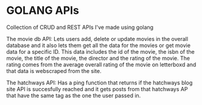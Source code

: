 # GOLANG APIs

Collection of CRUD and REST APIs I've made using golang


The movie db API: 
Lets users add, delete or update movies in the overall database and it also lets them get all the data for the movies or get movie data
for a specific ID. This data includes the id of the movie, the isbn of the movie, the title of the movie, the director and the rating of the movie.
The rating comes from the average overall rating of the movie on letterboxd and that data is webscraped from the site.

The hatchways API: 
Has a ping function that returns if the hatchways blog site API is succesfully reached and it gets posts from that hatchways AP that 
have the same tag as the one the user passed in.
